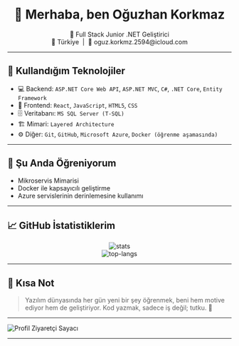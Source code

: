<h1 align="center">👋 Merhaba, ben Oğuzhan Korkmaz</h1>
<p align="center">
  🚀 Full Stack Junior .NET Geliştirici <br/>
  📍 Türkiye &nbsp;|&nbsp; 📧 oguz.korkmz.2594@icloud.com
</p>

---

## 🧰 Kullandığım Teknolojiler

- 💻 Backend: `ASP.NET Core Web API`, `ASP.NET MVC`, `C#`, `.NET Core`, `Entity Framework`
- 🎨 Frontend: `React`, `JavaScript`, `HTML5`, `CSS`
- 🗄️ Veritabanı: `MS SQL Server (T-SQL)`
- 🏗️ Mimari: `Layered Architecture`
- ⚙️ Diğer: `Git`, `GitHub`, `Microsoft Azure`, `Docker (öğrenme aşamasında)`

---

## 🚧 Şu Anda Öğreniyorum

- Mikroservis Mimarisi
- Docker ile kapsayıcılı geliştirme
- Azure servislerinin derinlemesine kullanımı

---

## 📈 GitHub İstatistiklerim

<p align="center">
  <img src="https://github-readme-stats.vercel.app/api?username=oguzhnkorkmz&show_icons=true&theme=tokyonight" alt="stats" />
  <br />
  <img src="https://github-readme-stats.vercel.app/api/top-langs/?username=oguzhnkorkmz&layout=compact&theme=tokyonight" alt="top-langs" />
</p>

---

## 📝 Kısa Not

> Yazılım dünyasında her gün yeni bir şey öğrenmek, beni hem motive ediyor hem de geliştiriyor. Kod yazmak, sadece iş değil; tutku. 🚀

---

![Profil Ziyaretçi Sayacı](https://komarev.com/ghpvc/?username=oguzhnkorkmz&label=Profil%20Ziyaretleri&color=blue)

---

